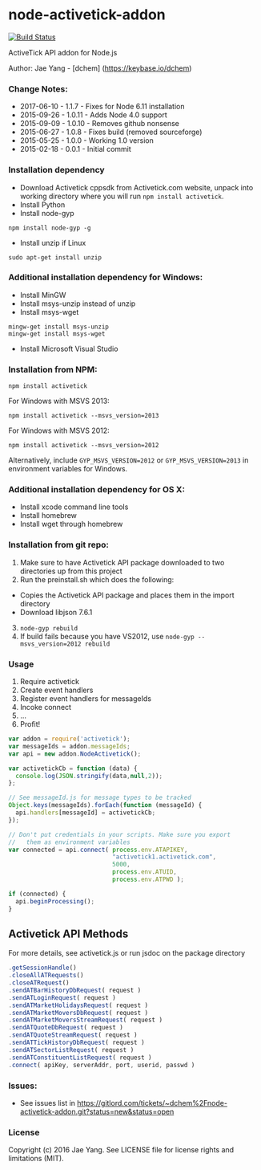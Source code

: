 node-activetick-addon
=====================
[![Build Status](https://leeroy.gitlord.com/buildStatus/icon?job=node-activetick-addon-n6.11.0-release)](https://leeroy.gitlord.com/job/node-activetick-addon-n6.11.0-release)

ActiveTick API addon for Node.js

Author: Jae Yang - [dchem] (https://keybase.io/dchem)

### Change Notes:
* 2017-06-10 - 1.1.7  - Fixes for Node 6.11 installation
* 2015-09-26 - 1.0.11 - Adds Node 4.0 support
* 2015-09-09 - 1.0.10 - Removes github nonsense
* 2015-06-27 - 1.0.8  - Fixes build (removed sourceforge)
* 2015-05-25 - 1.0.0  - Working 1.0 version
* 2015-02-18 - 0.0.1  - Initial commit

### Installation dependency
* Download Activetick cppsdk from Activetick.com website, unpack into working
  directory where you will run ```npm install activetick```.
* Install Python
* Install node-gyp
```
npm install node-gyp -g
```
* Install unzip if Linux
```
sudo apt-get install unzip
```

### Additional installation dependency for Windows:
* Install MinGW
* Install msys-unzip instead of unzip
* Install msys-wget
```
mingw-get install msys-unzip
mingw-get install msys-wget
```
* Install Microsoft Visual Studio

### Installation from NPM:
```
npm install activetick
```

For Windows with MSVS 2013:
```
npm install activetick --msvs_version=2013
```

For Windows with MSVS 2012:
```
npm install activetick --msvs_version=2012
```
Alternatively, include ```GYP_MSVS_VERSION=2012``` or ```GYP_MSVS_VERSION=2013``` in 
environment variables for Windows.

### Additional installation dependency for OS X:
* Install xcode command line tools
* Install homebrew
* Install wget through homebrew

### Installation from git repo:

1. Make sure to have Activetick API package downloaded to two directories up from this project
2. Run the preinstall.sh which does the following:
  * Copies the Activetick API package and places them in the import directory
  * Download libjson 7.6.1
3. ```node-gyp rebuild```
4. If build fails because you have VS2012, use ```node-gyp --msvs_version=2012 rebuild```

### Usage
1. Require activetick
2. Create event handlers
3. Register event handlers for messageIds
4. Incoke connect
5. ...
6. Profit!

```js
var addon = require('activetick');
var messageIds = addon.messageIds;
var api = new addon.NodeActivetick();

var activetickCb = function (data) {
  console.log(JSON.stringify(data,null,2));
};

// See messageId.js for message types to be tracked
Object.keys(messageIds).forEach(function (messageId) {
  api.handlers[messageId] = activetickCb;
});

// Don't put credentials in your scripts. Make sure you export
//   them as environment variables
var connected = api.connect( process.env.ATAPIKEY,
                             "activetick1.activetick.com",
                             5000,
                             process.env.ATUID,
                             process.env.ATPWD );

if (connected) {
  api.beginProcessing();
}
```

## Activetick API Methods
For more details, see activetick.js or run jsdoc on the package directory
```js
.getSessionHandle()
.closeAllATRequests()
.closeATRequest()
.sendATBarHistoryDbRequest( request )
.sendATLoginRequest( request )
.sendATMarketHolidaysRequest( request )
.sendATMarketMoversDbRequest( request )
.sendATMarketMoversStreamRequest( request )
.sendATQuoteDbRequest( request )
.sendATQuoteStreamRequest( request )
.sendATTickHistoryDbRequest( request )
.sendATSectorListRequest( request )
.sendATConstituentListRequest( request )
.connect( apiKey, serverAddr, port, userid, passwd )

```

### Issues:
* See issues list in https://gitlord.com/tickets/~dchem%2Fnode-activetick-addon.git?status=new&status=open

### License
Copyright (c) 2016 Jae Yang. See LICENSE file for license rights and limitations (MIT).
